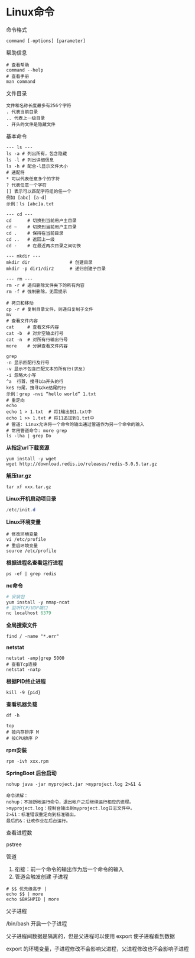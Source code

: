 # Linux命令

命令格式

```shell
command [-options] [parameter]
```

帮助信息

```shell
# 查看帮助
command --help
# 查看手册
man command
```

文件目录

```shell
文件和名称长度最多有256个字符
. 代表当前目录
.. 代表上一级目录
. 开头的文件是隐藏文件
```

基本命令

```shell
--- ls ---
ls -a # 列出所有，包含隐藏
ls -l # 列出详细信息
ls -h # 配合-l显示文件大小
# 通配符
* 可以代表任意多个的字符
? 代表任意一个字符
[] 表示可以匹配字符组的任一个 
例如 [abc] [a-d]
示例：ls [abc]a.txt

--- cd ---
cd 		# 切换到当前用户主目录
cd ~	# 切换到当前用户主目录
cd .	# 保持在当前目录
cd ..	# 返回上一级
cd -	# 在最近两次目录之间切换

--- mkdir ---
mkdir dir				# 创建目录
mkdir -p dir1/dir2		# 递归创建子目录

--- rm ---
rm -r # 递归删除文件夹下的所有内容
rm -f # 强制删除，无需提示

# 拷贝和移动
cp -r # 复制目录文件，则递归复制子文件
mv
# 查看文件内容
cat		# 查看文件内容
cat -b	# 对非空输出行号
cat -n	# 对所有行输出行号
more	# 分屏查看文件内容

grep
-n 显示匹配行及行号
-v 显示不包含匹配文本的所有行(求反)
-i 忽略大小写
^a	行首，搜寻以a开头的行
ke$	行尾，搜寻以ke结尾的行
示例：grep -nvi “hello world” 1.txt
# 重定向
echo
echo 1 > 1.txt	# 将1输出到1.txt中
echo 1 >> 1.txt	# 将11追加到1.txt中
# 管道: Linux允许将一个命令的输出通过管道作为另一个命令的输入
# 常用管道命令: more grep
ls -lha | grep Do
```

**从指定url下载资源**

```shell
yum install -y wget
wget http://download.redis.io/releases/redis-5.0.5.tar.gz
```

**解压tar.gz**

```shell
tar xf xxx.tar.gz
```

**Linux开机启动项目录**

```powershell
/etc/init.d
```

**Linux环境变量**

```shell
# 修改环境变量
vi /etc/profile
# 重启环境变量
source /etc/profile
```

**根据进程名查看运行进程**

```shell
ps -ef | grep redis
```

**nc命令**

```powershell
# 安装包
yum install -y nmap-ncat
# 监听TCP/UDP端口
nc localhost 6379
```

**全局搜索文件**

```shell
find / -name "*.err"
```

**netstat**

```shell
netstat -anp|grep 5000
# 查看Tcp连接
netstat -natp
```

**根据PID终止进程**

```shell
kill -9 {pid}
```

**查看机器负载**

```shell
df -h
```

```shell
top
# 按内存排序 M
# 按CPU排序 P
```

**rpm安装**

```shell
rpm -ivh xxx.rpm
```

**SpringBoot 后台启动**

```shell
nohup java -jar myproject.jar >myproject.log 2>&1 &

命令详解：
nohup：不挂断地运行命令，退出帐户之后继续运行相应的进程。
>myproject.log：控制台输出到myproject.log日志文件中。
2>&1：标准错误重定向到标准输出。
最后的&：让改作业在后台运行。
```

查看进程数

pstree

管道

1. 衔接：前一个命令的输出作为后一个命令的输入
2. 管道会触发创建 子进程

```shell
# $$ 优先级高于 |
echo $$ | more
echo $BASHPID | more
```

父子进程

/bin/bash 开启一个子进程

父子进程间数据是隔离的，但是父进程可以使用 export 使子进程看到数据

export 的环境变量，子进程修改不会影响父进程，父进程修改也不会影响子进程